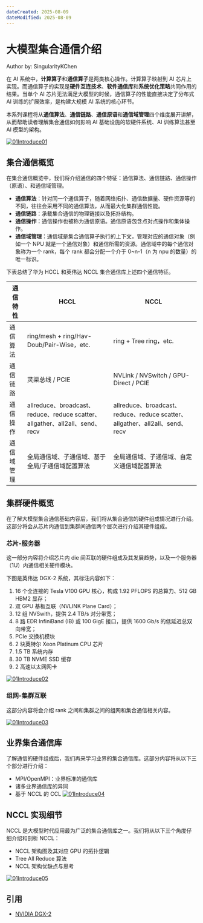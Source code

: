 ```yaml
---
dateCreated: 2025-08-09
dateModified: 2025-08-09
---
```

# 大模型集合通信介绍

[](https://github.com/Infrasys-AI/AIInfra/blob/main/02StorComm/03CollectComm/01Introduce.md#大模型集合通信介绍)

Author by: SingularityKChen

在 AI 系统中，**计算算子**和**通信算子**是两类核心操作。计算算子映射到 AI 芯片上实现。而通信算子的实现是**硬件互连技术**、**软件通信库**和**系统优化策略**共同作用的结果。当单个 AI 芯片无法满足大模型的时候，通信算子的性能直接决定了分布式 AI 训练的扩展效率，是构建大规模 AI 系统的核心环节。

本系列课程将从**通信算法**、**通信链路**、**通信原语**和**通信域管理**四个维度展开讲解，从而帮助读者理解集合通信如何影响 AI 基础设施的软硬件系统、AI 训练算法甚至 AI 模型的架构。

[![01Introduce01](https://github.com/Infrasys-AI/AIInfra/raw/main/02StorComm/03CollectComm/images/01Introduce01.png)](https://github.com/Infrasys-AI/AIInfra/blob/main/02StorComm/03CollectComm/images/01Introduce01.png)

## 集合通信概览

[](https://github.com/Infrasys-AI/AIInfra/blob/main/02StorComm/03CollectComm/01Introduce.md#集合通信概览)

在集合通信概览中，我们将介绍通信的四个特征：通信算法、通信链路、通信操作（原语）、和通信域管理。

- **通信算法**：针对同一个通信算子，随着网络拓扑、通信数据量、硬件资源等的不同，往往会采用不同的通信算法，从而最大化集群通信性能。
- **通信链路**：承载集合通信的物理链接以及拓扑结构。
- **通信操作**：通信操作也被称为通信原语。通信原语包含点对点操作和集体操作。
- **通信域管理**：通信域是集合通信算子执行的上下文，管理对应的通信对象（例如一个 NPU 就是一个通信对象）和通信所需的资源。通信域中的每个通信对象称为一个 rank，每个 rank 都会分配一个介于 0~n-1（n 为 npu 的数量）的唯一标识。

下表总结了华为 HCCL 和英伟达 NCCL 集合通信库上述四个通信特征。

|通信特性|HCCL|NCCL|
|---|---|---|
|通信算法|ring/mesh + ring/Hav-Doub/Pair-Wise，etc.|ring + Tree ring，etc.|
|通信链路|灵渠总线 / PCIE|NVLink / NVSwitch / GPU-Direct / PCIE|
|通信操作|allreduce、broadcast、reduce、reduce scatter、allgather、all2all、send、recv|allreduce、broadcast、reduce、reduce scatter、allgather、all2all、send、recv|
|通信域管理|全局通信域、子通信域、基于全局/子通信域配置算法|全局通信域、子通信域、自定义通信域配置算法|

## 集群硬件概览

[](https://github.com/Infrasys-AI/AIInfra/blob/main/02StorComm/03CollectComm/01Introduce.md#集群硬件概览)

在了解大模型集合通信基础内容后，我们将从集合通信的硬件组成情况进行介绍。这部分将会从芯片内通信到集群间通信两个层次进行介绍其硬件组成。

### 芯片-服务器

[](https://github.com/Infrasys-AI/AIInfra/blob/main/02StorComm/03CollectComm/01Introduce.md#芯片-服务器)

这一部分内容将介绍芯片内 die 间互联的硬件组成及其发展趋势，以及一个服务器（1U）内通信相关硬件模块。

下图是英伟达 DGX-2 系统，其标注内容如下：

1. 16 个全连接的 Tesla V100 GPU 核心，构成 1.92 PFLOPS 的总算力、512 GB HBM2 显存；
2. 双 GPU 基板互联（NVLINK Plane Card）；
3. 12 组 NVSwith，提供 2.4 TB/s 对分带宽；
4. 8 路 EDR InfiniBand (IB) 或 100 GigE 接口，提供 1600 Gb/s 的低延迟总双向带宽；
5. PCIe 交换机模块
6. 2 块英特尔 Xeon Platinum CPU 芯片
7. 1.5 TB 系统内存
8. 30 TB NVME SSD 缓存
9. 2 高速以太网网卡

[![01Introduce02](https://github.com/Infrasys-AI/AIInfra/raw/main/02StorComm/03CollectComm/images/01Introduce02.png)](https://github.com/Infrasys-AI/AIInfra/blob/main/02StorComm/03CollectComm/images/01Introduce02.png)

### 组网-集群互联

[](https://github.com/Infrasys-AI/AIInfra/blob/main/02StorComm/03CollectComm/01Introduce.md#组网-集群互联)

这部分内容将会介绍 rank 之间和集群之间的组网和集合通信相关内容。

[![01Introduce03](https://github.com/Infrasys-AI/AIInfra/raw/main/02StorComm/03CollectComm/images/01Introduce03.png)](https://github.com/Infrasys-AI/AIInfra/blob/main/02StorComm/03CollectComm/images/01Introduce03.png)

## 业界集合通信库

[](https://github.com/Infrasys-AI/AIInfra/blob/main/02StorComm/03CollectComm/01Introduce.md#业界集合通信库)

了解通信的硬件组成后，我们再来学习业界的集合通信库。这部分内容将从以下三个部分进行介绍：

- MPI/OpenMPI：业界标准的通信库
- 诸多业界通信库的异同
- 基于 NCCL 的 CCL [![01Introduce04](https://github.com/Infrasys-AI/AIInfra/raw/main/02StorComm/03CollectComm/images/01Introduce04.png)](https://github.com/Infrasys-AI/AIInfra/blob/main/02StorComm/03CollectComm/images/01Introduce04.png)

## NCCL 实现细节

[](https://github.com/Infrasys-AI/AIInfra/blob/main/02StorComm/03CollectComm/01Introduce.md#nccl-实现细节)

NCCL 是大模型时代应用最为广泛的集合通信库之一。我们将从以下三个角度仔细介绍和剖析 NCCL：

- NCCL 架构图及其对应 GPU 的拓扑逻辑
- Tree All Reduce 算法
- NCCL 架构优缺点与思考

[![01Introduce05](https://github.com/Infrasys-AI/AIInfra/raw/main/02StorComm/03CollectComm/images/01Introduce05.png)](https://github.com/Infrasys-AI/AIInfra/blob/main/02StorComm/03CollectComm/images/01Introduce05.png)
## 引用

[](https://github.com/Infrasys-AI/AIInfra/blob/main/02StorComm/03CollectComm/01Introduce.md#引用)

- [NVIDIA DGX-2](https://www.nvidia.cn/data-center/dgx-2/)
